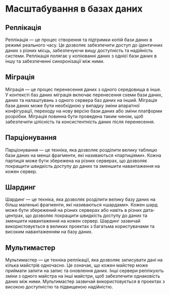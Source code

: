 # Масштабування в базах даних

## Реплікація

Реплікація — це процес створення та підтримки копій бази даних в режимі реального часу. Це дозволяє забезпечити доступ до ідентичних даних з різних місць, забезпечуючи вищу доступність та надійність системи. Реплікація полягає у копіюванні даних з однієї бази даних в іншу та забезпеченні синхронізації між ними.

## Міграція

Міграція — це процес перенесення даних з одного середовища в інше. У контексті баз даних міграція включає перенесення схеми бази даних, даних та налаштувань з одного сервера баз даних на інший. Міграція бази даних може бути необхідною у випадку зміни апаратної конфігурації, переходу на нову версію бази даних або зміни платформи розробки. Міграція повинна бути проведена таким чином, щоб забезпечити цілісність та консистентність даних після перенесення.

## Парціонування

Парціонування — це техніка, яка дозволяє розділити велику таблицю бази даних на менші фрагменти, які називаються «партиціями». Кожна партиція може бути збережена на різних серверах, що дозволяє покращити швидкість доступу до даних та зменшити навантаження на кожен сервер.

## Шардинг

Шардинг — це техніка, яка дозволяє розділити велику базу даних на більш маленькі фрагменти, які називаються «шардами». Кожен шард може бути збережений на різних серверах або навіть в різних дата-центрах, що дозволяє покращити швидкість доступу до даних та зменшити навантаження на кожен сервер. Шардинг зазвичай використовується в великих проектах з багатьма користувачами та високим навантаженням на базу даних.

## Мультимастер

Мультимастер — це техніка реплікації, яка дозволяє записувати дані на кілька майстрів одночасно. Це означає, що кожен майстер може приймати запити на запис та оновлення даних. Інші сервери реплікують зміни з одного майстра на інші майстри, щоб забезпечити однаковість даних між ними. Мультимастер зазвичай використовується в проектах з високою доступністю та підвищеною надійністю.
